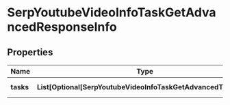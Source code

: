 # SerpYoutubeVideoInfoTaskGetAdvancedResponseInfo


## Properties

| Name | Type | Description | Notes |
|------------ | ------------- | ------------- | -------------|
**tasks** | **List[Optional[SerpYoutubeVideoInfoTaskGetAdvancedTaskInfo]]** | array of tasks |[optional]|